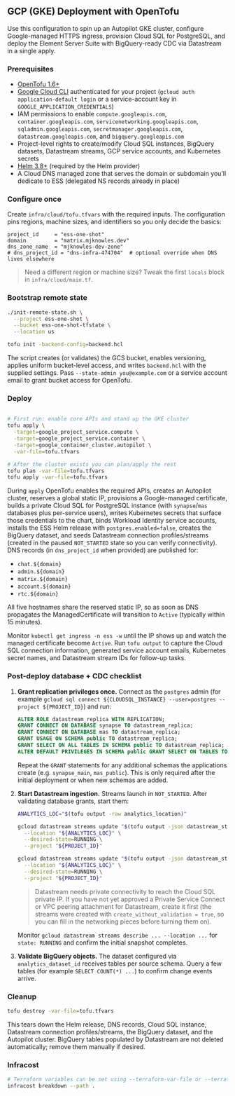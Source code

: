 ## GCP (GKE) Deployment with OpenTofu

Use this configuration to spin up an Autopilot GKE cluster, configure Google-managed HTTPS ingress, provision Cloud SQL for PostgreSQL, and deploy the Element Server Suite with BigQuery-ready CDC via Datastream in a single apply.

### Prerequisites

- [OpenTofu 1.6+](https://opentofu.org/)
- [Google Cloud CLI](https://cloud.google.com/sdk/docs/install) authenticated for your project (`gcloud auth application-default login` or a service-account key in `GOOGLE_APPLICATION_CREDENTIALS`)
- IAM permissions to enable `compute.googleapis.com`, `container.googleapis.com`, `servicenetworking.googleapis.com`, `sqladmin.googleapis.com`, `secretmanager.googleapis.com`, `datastream.googleapis.com`, and `bigquery.googleapis.com`
- Project-level rights to create/modify Cloud SQL instances, BigQuery datasets, Datastream streams, GCP service accounts, and Kubernetes secrets
- [Helm 3.8+](https://helm.sh/) (required by the Helm provider)
- A Cloud DNS managed zone that serves the domain or subdomain you’ll dedicate to ESS (delegated NS records already in place)

### Configure once

Create `infra/cloud/tofu.tfvars` with the required inputs. The configuration pins regions, machine sizes, and identifiers so you only decide the basics:

```hcl
project_id     = "ess-one-shot"
domain         = "matrix.mjknowles.dev"
dns_zone_name  = "mjknowles-dev-zone"
# dns_project_id = "dns-infra-474704"  # optional override when DNS lives elsewhere
```

> Need a different region or machine size? Tweak the first `locals` block in `infra/cloud/main.tf`.

### Bootstrap remote state

```bash
./init-remote-state.sh \
  --project ess-one-shot \
  --bucket ess-one-shot-tfstate \
  --location us

tofu init -backend-config=backend.hcl
```

The script creates (or validates) the GCS bucket, enables versioning, applies uniform bucket-level access, and writes `backend.hcl` with the supplied settings. Pass `--state-admin you@example.com` or a service account email to grant bucket access for OpenTofu.

### Deploy

```bash

# First run: enable core APIs and stand up the GKE cluster
tofu apply \
  -target=google_project_service.compute \
  -target=google_project_service.container \
  -target=google_container_cluster.autopilot \
  -var-file=tofu.tfvars

# After the cluster exists you can plan/apply the rest
tofu plan -var-file=tofu.tfvars
tofu apply -var-file=tofu.tfvars
```

During `apply` OpenTofu enables the required APIs, creates an Autopilot cluster, reserves a global static IP, provisions a Google-managed certificate, builds a private Cloud SQL for PostgreSQL instance (with `synapse`/`mas` databases plus per-service users), writes Kubernetes secrets that surface those credentials to the chart, binds Workload Identity service accounts, installs the ESS Helm release with `postgres.enabled=false`, creates the BigQuery dataset, and seeds Datastream connection profiles/streams (created in the paused `NOT_STARTED` state so you can verify connectivity). DNS records (in `dns_project_id` when provided) are published for:

- `chat.${domain}`
- `admin.${domain}`
- `matrix.${domain}`
- `account.${domain}`
- `rtc.${domain}`

All five hostnames share the reserved static IP, so as soon as DNS propagates the ManagedCertificate will transition to `Active` (typically within 15 minutes).

Monitor `kubectl get ingress -n ess -w` until the IP shows up and watch the managed certificate become `Active`. Run `tofu output` to capture the Cloud SQL connection information, generated service account emails, Kubernetes secret names, and Datastream stream IDs for follow-up tasks.

### Post-deploy database + CDC checklist

1. **Grant replication privileges once.** Connect as the `postgres` admin (for example `gcloud sql connect ${CLOUDSQL_INSTANCE} --user=postgres --project ${PROJECT_ID}`) and run:

   ```sql
   ALTER ROLE datastream_replica WITH REPLICATION;
   GRANT CONNECT ON DATABASE synapse TO datastream_replica;
   GRANT CONNECT ON DATABASE mas TO datastream_replica;
   GRANT USAGE ON SCHEMA public TO datastream_replica;
   GRANT SELECT ON ALL TABLES IN SCHEMA public TO datastream_replica;
   ALTER DEFAULT PRIVILEGES IN SCHEMA public GRANT SELECT ON TABLES TO datastream_replica;
   ```

   Repeat the `GRANT` statements for any additional schemas the applications create (e.g. `synapse_main`, `mas_public`). This is only required after the initial deployment or when new schemas are added.

2. **Start Datastream ingestion.** Streams launch in `NOT_STARTED`. After validating database grants, start them:

   ```bash
   ANALYTICS_LOC="$(tofu output -raw analytics_location)"

   gcloud datastream streams update "$(tofu output -json datastream_stream_ids | jq -r '.synapse')" \
     --location "${ANALYTICS_LOC}" \
     --desired-state=RUNNING \
     --project "${PROJECT_ID}"

   gcloud datastream streams update "$(tofu output -json datastream_stream_ids | jq -r '.mas')" \
     --location "${ANALYTICS_LOC}" \
     --desired-state=RUNNING \
     --project "${PROJECT_ID}"
   ```

   > Datastream needs private connectivity to reach the Cloud SQL private IP. If you have not yet approved a Private Service Connect or VPC peering attachment for Datastream, create it first (the streams were created with `create_without_validation = true`, so you can fill in the networking pieces before turning them on).

   Monitor `gcloud datastream streams describe ... --location ...` for `state: RUNNING` and confirm the initial snapshot completes.

3. **Validate BigQuery objects.** The dataset configured via `analytics_dataset_id` receives tables per source schema. Query a few tables (for example `SELECT COUNT(*) ...`) to confirm change events arrive.

### Cleanup

```bash
tofu destroy -var-file=tofu.tfvars
```

This tears down the Helm release, DNS records, Cloud SQL instance, Datastream connection profiles/streams, the BigQuery dataset, and the Autopilot cluster. BigQuery tables populated by Datastream are not deleted automatically; remove them manually if desired.

### Infracost

```bash
# Terraform variables can be set using --terraform-var-file or --terraform-var
infracost breakdown --path .
```
